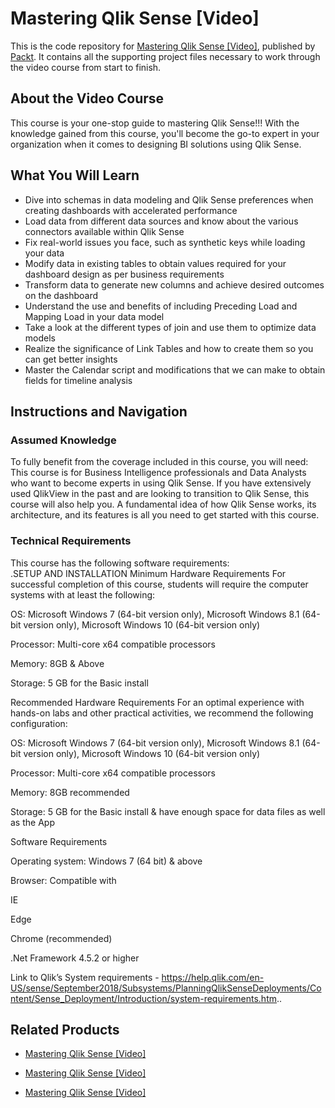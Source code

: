 # Mastering Qlik Sense [Video]
This is the code repository for [Mastering Qlik Sense [Video]](https://www.packtpub.com/big-data-and-business-intelligence/mastering-qlik-sense-video?utm_source=github&utm_medium=repository&utm_campaign=9781789534528), published by [Packt](https://www.packtpub.com/?utm_source=github). It contains all the supporting project files necessary to work through the video course from start to finish.
## About the Video Course
This course is your one-stop guide to mastering Qlik Sense!!!
With the knowledge gained from this course, you'll become the go-to expert in your organization when it comes to designing BI solutions using Qlik Sense.

<H2>What You Will Learn</H2>
<DIV class=book-info-will-learn-text>
<UL>
<LI>Dive into schemas in data modeling and Qlik Sense preferences when creating dashboards with accelerated performance 
<LI>Load data from different data sources and know about the various connectors available within Qlik Sense 
<LI>Fix real-world issues you face, such as synthetic keys while loading your data 
<LI>Modify data in existing tables to obtain values required for your dashboard design as per business requirements 
<LI>Transform data to generate new columns and achieve desired outcomes on the dashboard 
<LI>Understand the use and benefits of including Preceding Load and Mapping Load in your data model 
<LI>Take a look at the different types of join and use them to optimize data models 
<LI>Realize the significance of Link Tables and how to create them so you can get better insights 
<LI>Master the Calendar script and modifications that we can make to obtain fields for timeline analysis </LI></UL></DIV>

## Instructions and Navigation
### Assumed Knowledge
To fully benefit from the coverage included in this course, you will need:<br/>
This course is for Business Intelligence professionals and Data Analysts who want to become experts in using Qlik Sense. If you have extensively used QlikView in the past and are looking to transition to Qlik Sense, this course will also help you. 
A fundamental idea of how Qlik Sense works, its architecture, and its features is all you need to get started with this course.
### Technical Requirements
This course has the following software requirements:<br/>
.SETUP AND INSTALLATION
Minimum Hardware Requirements
For successful completion of this course, students will require the computer systems with at least the following:


OS: Microsoft Windows 7 (64-bit version only), Microsoft Windows 8.1 (64-bit version only), Microsoft Windows 10 (64-bit version only)



Processor: Multi-core x64 compatible processors



Memory: 8GB & Above



Storage: 5 GB for the Basic install


Recommended Hardware Requirements
For an optimal experience with hands-on labs and other practical activities, we recommend the following configuration:


OS: Microsoft Windows 7 (64-bit version only), Microsoft Windows 8.1 (64-bit version only), Microsoft Windows 10 (64-bit version only)



Processor: Multi-core x64 compatible processors



Memory: 8GB  recommended



Storage: 5 GB for the Basic install & have enough space for data files as well as the App 


Software Requirements

Operating system: Windows 7 (64 bit) & above 



Browser: Compatible with 



IE 



Edge 



Chrome (recommended)



.Net Framework 4.5.2 or higher


Link to Qlik’s System requirements - https://help.qlik.com/en-US/sense/September2018/Subsystems/PlanningQlikSenseDeployments/Content/Sense_Deployment/Introduction/system-requirements.htm..

## Related Products
* [Mastering Qlik Sense [Video]](https://www.packtpub.com/big-data-and-business-intelligence/mastering-qlik-sense-video?utm_source=github&utm_medium=repository&utm_campaign=9781789534528)

* [Mastering Qlik Sense [Video]](https://www.packtpub.com/big-data-and-business-intelligence/mastering-qlik-sense-video?utm_source=github&utm_medium=repository&utm_campaign=9781789534528)

* [Mastering Qlik Sense [Video]](https://www.packtpub.com/big-data-and-business-intelligence/mastering-qlik-sense-video?utm_source=github&utm_medium=repository&utm_campaign=9781789534528)

